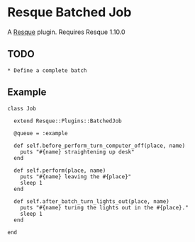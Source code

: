 Resque Batched Job
==================

A [Resque](http://github.com/defunkt/resque) plugin. Requires Resque 1.10.0

TODO
----
	* Define a complete batch

Example
-------

	class Job
  
	  extend Resque::Plugins::BatchedJob
  
	  @queue = :example
  
	  def self.before_perform_turn_computer_off(place, name)
	    puts "#{name} straightening up desk"
	  end
  
	  def self.perform(place, name)
	    puts "#{name} leaving the #{place}"
	    sleep 1
	  end
  
	  def self.after_batch_turn_lights_out(place, name)
	    puts "#{name} turing the lights out in the #{place}."
	    sleep 1
	  end
  
	end
